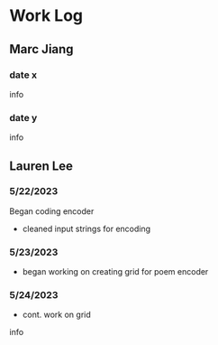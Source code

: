 # Work Log

## Marc Jiang

### date x

info

### date y

info


## Lauren Lee

### 5/22/2023

Began coding encoder
* cleaned input strings for encoding

### 5/23/2023
* began working on creating grid for poem encoder

### 5/24/2023
* cont. work on grid

info
